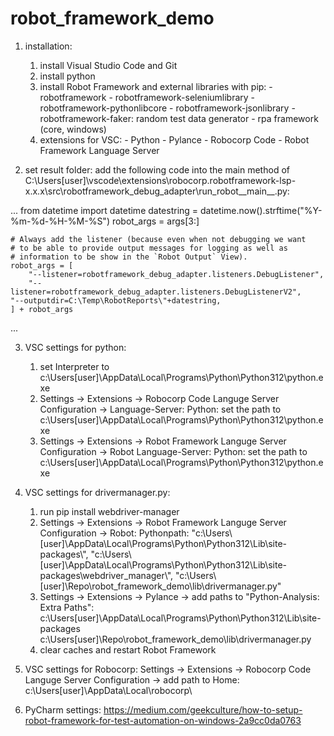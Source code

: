 # robot_framework_demo

1. installation:
    1. install Visual Studio Code and Git
    2. install python
    3. install Robot Framework and external libraries with pip:
            - robotframework
            - robotframework-seleniumlibrary
            - robotframework-pythonlibcore
            - robotframework-jsonlibrary
            - robotframework-faker: random test data generator
            - rpa framework (core, windows)
    4. extensions for VSC:
            - Python
            - Pylance
            - Robocorp Code
            - Robot Framework Language Server
    
2. set result folder:
    add the following code into the main method of C:\Users\[user]\vscode\extensions\robocorp.robotframework-lsp-x.x.x\src\robotframework_debug_adapter\run_robot__main__.py:

...
    from datetime import datetime
    datestring = datetime.now().strftime("%Y-%m-%d-%H-%M-%S")
    robot_args = args[3:]

    # Always add the listener (because even when not debugging we want
    # to be able to provide output messages for logging as well as
    # information to be show in the `Robot Output` View).
    robot_args = [
        "--listener=robotframework_debug_adapter.listeners.DebugListener",
        "--listener=robotframework_debug_adapter.listeners.DebugListenerV2",
	"--outputdir=C:\Temp\RobotReports\"+datestring,
    ] + robot_args
...

3. VSC settings for python:
    1. set Interpreter to c:\Users\[user]\AppData\Local\Programs\Python\Python312\python.exe
    2. Settings -> Extensions -> Robocorp Code Languge Server Configuration -> Language-Server: Python: 
            set the path to c:\Users\[user]\AppData\Local\Programs\Python\Python312\python.exe
    3. Settings -> Extensions -> Robot Framework Languge Server Configuration -> Robot Language-Server: Python: 
            set the path to c:\Users\[user]\AppData\Local\Programs\Python\Python312\python.exe

4. VSC settings for drivermanager.py:
    1. run pip install webdriver-manager
    2. Settings -> Extensions -> Robot Framework Languge Server Configuration -> Robot: Pythonpath: 
        "c:\\Users\\[user]\\AppData\\Local\\Programs\\Python\\Python312\\Lib\\site-packages\\",
        "c:\\Users\\[user]\\AppData\\Local\\Programs\\Python\\Python312\\Lib\\site-packages\\webdriver_manager\\",
        "c:\\Users\\[user]\\Repo\\robot_framework_demo\\lib\\drivermanager.py"
    3. Settings -> Extensions -> Pylance -> add paths to "Python-Analysis: Extra Paths":
            c:\Users\[user]\AppData\Local\Programs\Python\Python312\Lib\site-packages\
            c:\Users\[user]\Repo\robot_framework_demo\lib\drivermanager.py
    4. clear caches and restart Robot Framework

5. VSC settings for Robocorp:
    Settings -> Extensions -> Robocorp Code Languge Server Configuration -> add path to Home:
        c:\Users\[user]\AppData\Local\robocorp\

6. PyCharm settings:
       https://medium.com/geekculture/how-to-setup-robot-framework-for-test-automation-on-windows-2a9cc0da0763

    
